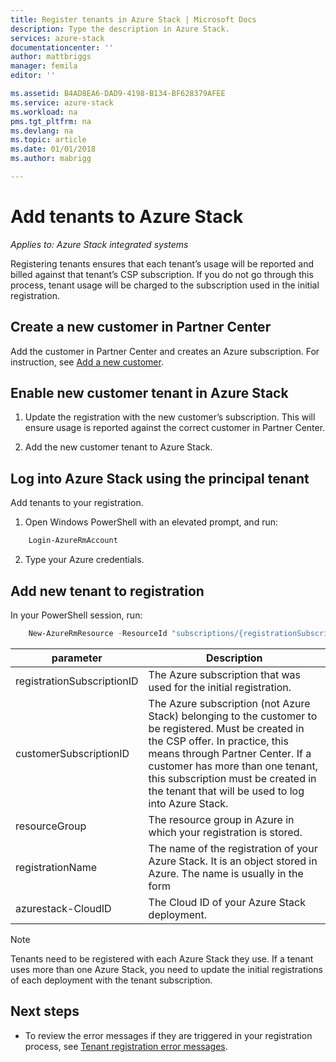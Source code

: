 ```yaml
---
title: Register tenants in Azure Stack | Microsoft Docs
description: Type the description in Azure Stack.
services: azure-stack
documentationcenter: ''
author: mattbriggs
manager: femila
editor: ''

ms.assetid: B4AD8EA6-DAD9-4198-B134-BF628379AFEE
ms.service: azure-stack
ms.workload: na
pms.tgt_pltfrm: na
ms.devlang: na
ms.topic: article
ms.date: 01/01/2018
ms.author: mabrigg

---
```


# Add tenants to Azure Stack

*Applies to: Azure Stack integrated systems*

Registering tenants ensures that each tenant’s usage will be reported and billed against that tenant’s CSP subscription. If you do not go through this process, tenant usage will be charged to the subscription used in the initial registration.

## Create a new customer in Partner Center

Add the customer in Partner Center and creates an Azure subscription. For instruction, see [Add a new customer](https://msdn.microsoft.com/en-us/partner-center/add-a-new-customer).

## Enable new customer tenant in Azure Stack

1. Update the registration with the new customer’s subscription. This will ensure usage is reported against the correct customer in Partner Center. 

2. Add the new customer tenant to Azure Stack.


## Log into Azure Stack using the principal tenant

Add tenants to your registration. 

1. Open Windows PowerShell with an elevated prompt, and run:

```PowerShell
    Login-AzureRmAccount
```

2. Type your Azure credentials.


## Add new tenant to registration

In your PowerShell session, run:

```powershell
    New-AzureRmResource -ResourceId "subscriptions/{registrationSubscriptionId}/resourceGroups/{resourceGroup}/providers/Microsoft.AzureStack/registrations/{registrationName}/customerSubscriptions/{customerSubscriptionId}" -ApiVersion 2017-06-01 -Properties
```

| parameter | Description |
| --- | --- | 
|registrationSubscriptionID | The Azure subscription that was used for the initial registration. |
| customerSubscriptionID | The Azure subscription (not Azure Stack) belonging to the customer to be registered. Must be created in the CSP offer. In practice, this means through Partner Center. If a customer has more than one tenant, this subscription must be created in the tenant that will be used to log into Azure Stack.
| resourceGroup | The resource group in Azure in which your registration is stored. 
| registrationName | The name of the registration of your Azure Stack. It is an object stored in Azure. The name is usually in the form | 
| azurestack-CloudID | The Cloud ID of your Azure Stack deployment.

> [!Note]  
> Tenants need to be registered with each Azure Stack they use. If a tenant uses more than one Azure Stack, you need to update the initial registrations of each deployment with the tenant subscription.


## Next steps

 - To review the error messages if they are triggered in your registration process, see [Tenant registration error messages](azure-stack-partner-billing-register-error-messages.md).
 
